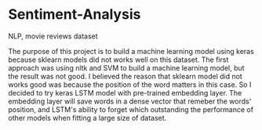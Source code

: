 # Sentiment-Analysis
NLP, movie reviews dataset

The purpose of this project is to build a machine learning model using keras because sklearn models did not works well on this dataset.
The first approach was using nltk and SVM to build a machine learning model, but the result was not good. I believed the reason that sklearn model did not works good was because the position of the word matters in this case. So I decided to try keras LSTM model with pre-trained embedding layer. The embedding layer will save words in a dense vector that remeber the words' position, and LSTM's ability to forget which outstanding the performance of other models when fitting a large size of dataset.
